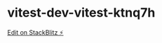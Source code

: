 # vitest-dev-vitest-ktnq7h

[Edit on StackBlitz ⚡️](https://stackblitz.com/edit/vitest-dev-vitest-ktnq7h)